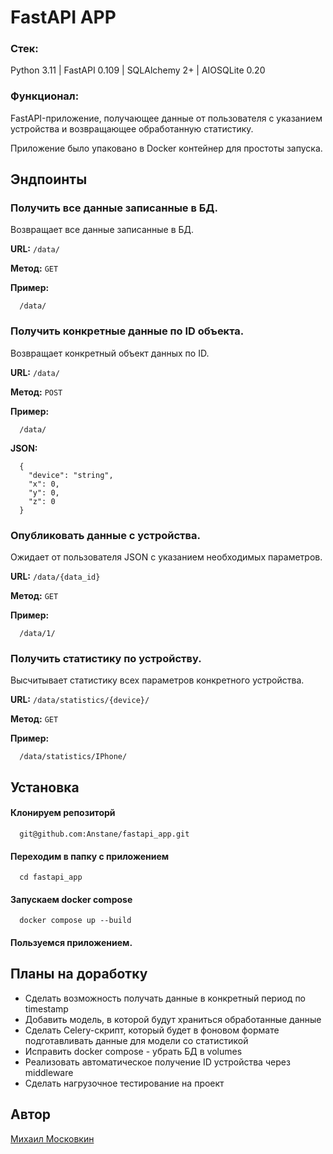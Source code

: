 # FastAPI APP

### Стек:

Python 3.11 | FastAPI 0.109 | SQLAlchemy 2+ | AIOSQLite 0.20 

### Функционал:

FastAPI-приложение, получающее данные от пользователя с указанием устройства и возвращающее обработанную статистику.

Приложение было упаковано в Docker контейнер для простоты запуска.

## Эндпоинты

### Получить все данные записанные в БД.

Возвращает все данные записанные в БД.

**URL:** `/data/`

**Метод:** `GET`

**Пример:**
```
  /data/
```

### Получить конкретные данные по ID объекта.

Возвращает конкретный объект данных по ID.

**URL:** `/data/`

**Метод:** `POST`

**Пример:**
```
  /data/
```

**JSON:**
```
  {
    "device": "string",
    "x": 0,
    "y": 0,
    "z": 0
  }
```

### Опубликовать данные с устройства.

Ожидает от пользователя JSON с указанием необходимых параметров.

**URL:** `/data/{data_id}`

**Метод:** `GET`

**Пример:**
```
  /data/1/
```

### Получить статистику по устройству.

Высчитывает статистику всех параметров конкретного устройства.

**URL:** `/data/statistics/{device}/`

**Метод:** `GET`

**Пример:**
```
  /data/statistics/IPhone/
```

## Установка

#### Клонируем репозиторй
```
  git@github.com:Anstane/fastapi_app.git
```

#### Переходим в папку с приложением
```
  cd fastapi_app
```

#### Запускаем docker compose
```
  docker compose up --build
```

#### Пользуемся приложением.

## Планы на доработку

- Сделать возможность получать данные в конкретный период по timestamp
- Добавить модель, в которой будут храниться обработанные данные
- Сделать Celery-скрипт, который будет в фоновом формате подготавливать данные для модели со статистикой
- Исправить docker compose - убрать БД в volumes
- Реализовать автоматическое получение ID устройства через middleware
- Сделать нагрузочное тестирование на проект


## Автор

[Михаил Московкин](https://github.com/Anstane)

